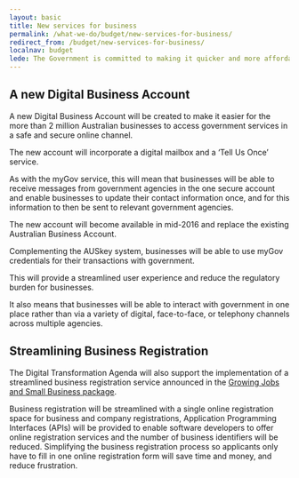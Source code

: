 ```yaml
---
layout: basic
title: New services for business
permalink: /what-we-do/budget/new-services-for-business/
redirect_from: /budget/new-services-for-business/
localnav: budget
lede: The Government is committed to making it quicker and more affordable for business to transact with government online and will deliver a number of significant new services for business.
---
```

## A new Digital Business Account

A new Digital Business Account will be created to make it easier for the more than 2 million Australian businesses to access government services in a safe and secure online channel.

The new account will incorporate a digital mailbox and a ‘Tell Us Once’ service.

As with the myGov service, this will mean that businesses will be able to receive messages from government agencies in the one secure account and enable businesses to update their contact information once, and for this information to then be sent to relevant government agencies.

The new account will become available in mid-2016 and replace the existing Australian Business Account.

Complementing the AUSkey system, businesses will be able to use myGov credentials for their transactions with government.

This will provide a streamlined user experience and reduce the regulatory burden for businesses.

It also means that businesses will be able to interact with government in one place rather than via a variety of digital, face-to-face, or telephony channels across multiple agencies.

## Streamlining Business Registration

The Digital Transformation Agenda will also support the implementation of a streamlined business registration service announced in the [Growing Jobs and Small Business package](http://www.budget.gov.au/2015-16/content/glossy/sml_bus/html/sml_bus-04.htm).

Business registration will be streamlined with a single online registration space for business and company registrations, Application Programming Interfaces (APIs) will be provided to enable software developers to offer online registration services and the number of business identifiers will be reduced. Simplifying the business registration process so applicants only have to fill in one online registration form will save time and money, and reduce frustration.